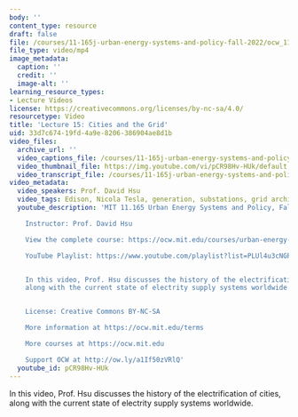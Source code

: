 ```yaml
---
body: ''
content_type: resource
draft: false
file: /courses/11-165j-urban-energy-systems-and-policy-fall-2022/ocw_11165_lecture15_2022oct29_360p_16_9.mp4
file_type: video/mp4
image_metadata:
  caption: ''
  credit: ''
  image-alt: ''
learning_resource_types:
- Lecture Videos
license: https://creativecommons.org/licenses/by-nc-sa/4.0/
resourcetype: Video
title: 'Lecture 15: Cities and the Grid'
uid: 33d7c674-19fd-4a9e-8206-386904ae8d1b
video_files:
  archive_url: ''
  video_captions_file: /courses/11-165j-urban-energy-systems-and-policy-fall-2022/1968SV2xBH7TRHjw49mkZxPClJNJtt-m3_transcript.webvtt
  video_thumbnail_file: https://img.youtube.com/vi/pCR98Hv-HUk/default.jpg
  video_transcript_file: /courses/11-165j-urban-energy-systems-and-policy-fall-2022/1968SV2xBH7TRHjw49mkZxPClJNJtt-m3_transcript.pdf
video_metadata:
  video_speakers: Prof. David Hsu
  video_tags: Edison, Nicola Tesla, generation, substations, grid architecture
  youtube_description: 'MIT 11.165 Urban Energy Systems and Policy, Fall 2022

    Instructor: Prof. David Hsu

    View the complete course: https://ocw.mit.edu/courses/urban-energy-systems-and-policy-fall-2022/

    YouTube Playlist: https://www.youtube.com/playlist?list=PLUl4u3cNGP63SEOB1q95TFs0hwyf1d7BG


    In this video, Prof. Hsu discusses the history of the electrification of cities,
    along with the current state of electrity supply systems worldwide.


    License: Creative Commons BY-NC-SA

    More information at https://ocw.mit.edu/terms

    More courses at https://ocw.mit.edu

    Support OCW at http://ow.ly/a1If50zVRlQ'
  youtube_id: pCR98Hv-HUk
---
```

In this video, Prof. Hsu discusses the history of the electrification of cities, along with the current state of electrity supply systems worldwide.